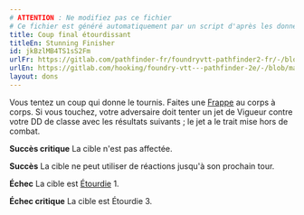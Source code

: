 ```yaml
---
# ATTENTION : Ne modifiez pas ce fichier
# Ce fichier est généré automatiquement par un script d'après les données du module Foundry VTT officiel et de sa traduction
title: Coup final étourdissant
titleEn: Stunning Finisher
id: jkBzlMB4TS1sS2Fm
urlFr: https://gitlab.com/pathfinder-fr/foundryvtt-pathfinder2-fr/-/blob/master/data/feats/jkBzlMB4TS1sS2Fm.htm
urlEn: https://gitlab.com/hooking/foundry-vtt---pathfinder-2e/-/blob/master/packs/data/feats.db/stunning-finisher.json
layout: dons
---
```

Vous tentez un coup qui donne le tournis. Faites une [Frappe](../actions/frapper.html) au corps à corps. Si vous touchez, votre adversaire doit tenter un jet de Vigueur contre votre DD de classe avec les résultats suivants ; le jet a le trait mise hors de combat.

**Succès critique** La cible n'est pas affectée.

**Succès** La cible ne peut utiliser de réactions jusqu'à son prochain tour.

**Échec** La cible est [Étourdie](../conditions/étourdi.html) 1.

**Échec critique** La cible est Étourdie 3.
